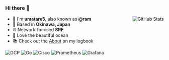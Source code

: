 ### Hi there 👋

<picture>
  <source media="(prefers-color-scheme: dark)"
          srcset="https://github-readme-stats-one-lake-95.vercel.app/api?username=umatare5&show_icons=true&count_private=true&hide=stars&theme=algolia" />
  <source media="(prefers-color-scheme: light)"
          srcset="https://github-readme-stats-one-lake-95.vercel.app/api?username=umatare5&show_icons=true&count_private=true&hide=stars&theme=default" />
  <img align="right" alt="GitHub Stats"
       src="https://github-readme-stats-one-lake-95.vercel.app/api?username=umatare5&show_icons=true&count_private=true&hide=stars" />
</picture>

- 🤿 I'm **umatare5**, also known as **@ram**
- 🏡 Based in **Okinawa, Japan**
- 🌐 Network-focused **SRE**
- 🌊 Love the beautiful ocean
- 📚️ Check out the [About](https://dives.dev/about) on my logbook

![GCP](https://img.shields.io/badge/GCP-4285F4?logo=google-cloud&logoColor=white)
![Go](https://img.shields.io/badge/Go-00ADD8?logo=go&logoColor=white)
![Cisco](https://img.shields.io/badge/Cisco-1BA0D7?logo=cisco&logoColor=white)
![Prometheus](https://img.shields.io/badge/Prometheus-E6522C?logo=prometheus&logoColor=white)
![Grafana](https://img.shields.io/badge/Grafana-F46800?logo=grafana&logoColor=white)
